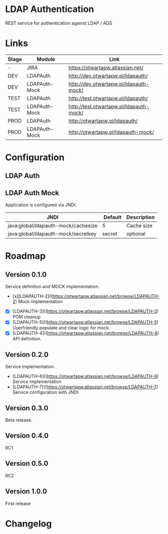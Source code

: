 # LDAP Authentication
REST service for authentication against LDAP / ADS


# Links
| Stage | Module  | Link  |
| -------------| ------------- | ------------- |
| - | JIRA | https://otwartapw.atlassian.net/  |
| DEV | LDAPAuth | http://dev.otwartapw.pl/ldapauth/  |
| DEV | LDAPAuth-Mock | http://dev.otwartapw.pl/ldapauth-mock/  |
| TEST | LDAPAuth | http://test.otwartapw.pl/ldapauth/  |
| TEST | LDAPAuth-Mock | http://test.otwartapw.pl/ldapauth-mock/  |
| PROD | LDAPAuth | http://otwartapw.pl/ldapauth/  |
| PROD | LDAPAuth-Mock | http://otwartapw.pl/ldapauth-mock/  |


# Configuration

## LDAP Auth

## LDAP Auth Mock
Application is configured via JNDI.

| JNDI | Default  | Description  |
| -------------| ------------- | ------------- |
| java:global/ldapauth-mock/cachesize | 5 | Cache size |
| java:global/ldapauth-mock/secretkey | secret | optional |

# Roadmap

## Version 0.1.0
Service definition and MOCK implementation.
* [x][LDAPAUTH-2]((https://otwartapw.atlassian.net/browse/LDAPAUTH-2) Mock implementation
* [x] [LDAPAUTH-3]((https://otwartapw.atlassian.net/browse/LDAPAUTH-3) POM cleanup
* [x] [LDAPAUTH-5]((https://otwartapw.atlassian.net/browse/LDAPAUTH-5) Userfriendly populate and clear logic for mock.
* [x] [LDAPAUTH-4]((https://otwartapw.atlassian.net/browse/LDAPAUTH-4) API definition.

## Version 0.2.0
Service implementation.
* [LDAPAUTH-6]((https://otwartapw.atlassian.net/browse/LDAPAUTH-6) Service implementation
* [LDAPAUTH-7]((https://otwartapw.atlassian.net/browse/LDAPAUTH-7) Service configuration with JNDI

## Version 0.3.0
Beta release.

## Version 0.4.0
RC1  

## Version 0.5.0
RC2  


## Version 1.0.0
First release


# Changelog
